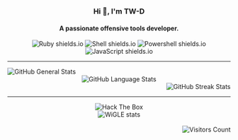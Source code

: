 <div align="center">
  <h3>Hi 👋, I'm TW-D</h3>
  <h4>A passionate offensive tools developer.</h4>
  <img src="https://img.shields.io/badge/Ruby-CC342D?style=for-the-badge&logo=ruby&logoColor=white" alt="Ruby shields.io" />
  <img src="https://img.shields.io/badge/Shell-CC342D?style=for-the-badge&logo=shell&logoColor=white" alt="Shell shields.io" />
  <img src="https://img.shields.io/badge/Powershell-CC342D?style=for-the-badge&logo=powershell&logoColor=white" alt="Powershell shields.io" />
  <img src="https://img.shields.io/badge/JavaScript-CC342D?style=for-the-badge&logo=javascript&logoColor=white" alt="JavaScript shields.io" />
</div>

<hr />

<div align="left">
  <img src="https://github-readme-stats.vercel.app/api?username=TW-D&show_icons=true&theme=radical" alt="GitHub General Stats" />
</div>
<div align="center">
  <img src="https://github-readme-stats.vercel.app/api/top-langs/?username=TW-D&theme=radical" alt="GitHub Language Stats" />
</div>
<div align="right">
  <img src="https://github-readme-streak-stats.herokuapp.com/?user=tw-d&show_icons=true&theme=radical" alt="GitHub Streak Stats" />
</div>

<hr />

<div align="center">
  <div>
    <img src="https://www.hackthebox.eu/badge/image/511306" alt="Hack The Box" />
  </div>
  <div>
    <img src="https://wigle.net/bi/dYBZLnwaqrr9T+lIAM1+VA.png" border="0" alt="WiGLE stats" />
  </div>
</div>

<br />

<div align="right">
  <img src="https://komarev.com/ghpvc/?username=tw-d&label=Profile%20views&color=0e75b6&style=flat" alt="Visitors Count" />
</div>
